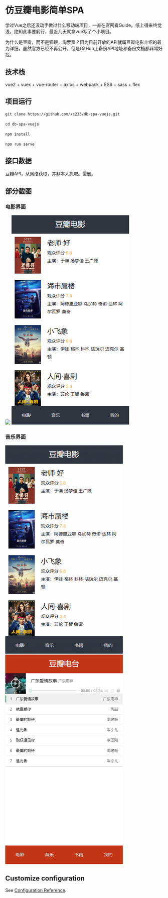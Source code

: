 # 仿豆瓣电影简单SPA
学过Vue之后还没动手做过什么移动端项目，一直在官网看Guide。纸上得来终觉浅，绝知此事要躬行，最近几天就拿vue写了个小项目。 
 
为什么是豆瓣，而不是猫眼，淘票票？因为目前开放的API就属豆瓣电影介绍的最为详细，虽然官方已经不再公开，但是GitHub上备份API地址和备份文档都非常好找。
## 技术栈
vue2 + vuex + vue-router + axios + webpack + ES6  + sass + flex 
## 项目运行
```
git clone https://github.com/xc233/db-spa-vuejs.git

cd db-spa-vuejs

npm install

npm run serve
```
## 接口数据
豆瓣API，从网络获取，并非本人抓取。侵删。


## 部分截图
### 电影界面
![](img/1.gif)
![](img/pic1.png)
### 音乐界面
![](img/2.gif)
![](img/pic2.png)


## Customize configuration
See [Configuration Reference](https://cli.vuejs.org/config/).
